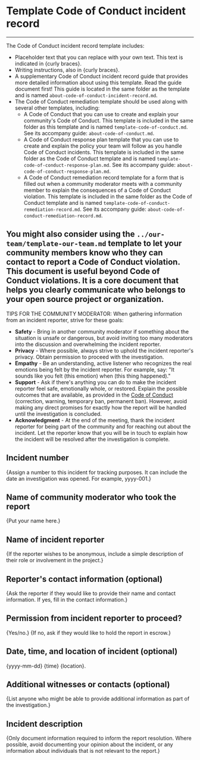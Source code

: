 # Template Code of Conduct incident record

---
The Code of Conduct incident record template includes:

* Placeholder text that you can replace with your own text. This text is indicated in {curly braces}.
* Writing instructions, also in {curly braces}.
* A supplementary Code of Conduct incident record guide that provides more detailed information about using this template. Read the guide document first! This guide is located in the same folder as the template and is named `about-code-of-conduct-incident-record.md`.
* The Code of Conduct remediation template should be used along with several other templates, including:
  * A Code of Conduct that you can use to create and explain your community's Code of Conduct. This template is included in the same folder as this template and is named `template-code-of-conduct.md`. See its accompany guide: `about-code-of-conduct.md`.
  * A Code of Conduct response plan template that you can use to create and explain the policy your team will follow as you handle Code of Conduct incidents. This template is included in the same folder as the Code of Conduct template and is named `template-code-of-conduct-response-plan.md`. See its accompany guide: `about-code-of-conduct-response-plan.md`.
  * A Code of Conduct remediation record template for a form that is filled out when a community moderator meets with a community member to explain the consequences of a Code of Conduct violation. This template is included in the same folder as the Code of Conduct template and is named `template-code-of-conduct-remediation-record.md`. See its accompany guide: `about-code-of-conduct-remediation-record.md`.

You might also consider using the `../our-team/template-our-team.md` template to let your community members know who they can contact to report a Code of Conduct violation. This document is useful beyond Code of Conduct violations. It is a core document that helps you clearly communicate who belongs to your open source project or organization.
---

TIPS FOR THE COMMUNITY MODERATOR:
When gathering information from an incident reporter, strive for these goals:

* **Safety** - Bring in another community moderator if something about the situation is unsafe or dangerous, but avoid inviting too many moderators into the discussion and overwhelming the incident reporter.
* **Privacy** - Where possible, always strive to uphold the incident reporter's privacy. Obtain permission to proceed with the investigation.
* **Empathy** - Be an understanding, active listener who recognizes the real emotions being felt by the incident reporter. For example, say: "It sounds like you felt (this emotion) when (this thing happened)."
* **Support** - Ask if there's anything you can do to make the incident reporter feel safe, emotionally whole, or restored. Explain the possible outcomes that are available, as provided in the [Code of Conduct](CODE_OF_CONDUCT.md) (correction, warning, temporary ban, permanent ban). However, avoid making any direct promises for exactly how the report will be handled until the investigation is concluded.
* **Acknowledgment** - At the end of the meeting, thank the incident reporter for being part of the community and for reaching out about the incident. Let the reporter know that you will be in touch to explain how the incident will be resolved after the investigation is complete.


## Incident number

{Assign a number to this incident for tracking purposes.
It can include the date an investigation was opened.
For example, yyyy-001.}


## Name of community moderator who took the report

{Put your name here.}


## Name of incident reporter

{If the reporter wishes to be anonymous, include a simple description of their role or involvement in the project.}


## Reporter's contact information (optional)

{Ask the reporter if they would like to provide their name and contact information.
If yes, fill in the contact information.}


## Permission from incident reporter to proceed?

{Yes/no.} {If no, ask if they would like to hold the report in escrow.}


## Date, time, and location of incident (optional)

{yyyy-mm-dd} {time} {location}.


## Additional witnesses or contacts (optional)

{List anyone who might be able to provide additional information as part of the investigation.}


## Incident description

{Only document information required to inform the report resolution.
Where possible, avoid documenting your opinion about the incident, or any information about individuals that is not relevant to the report.}
